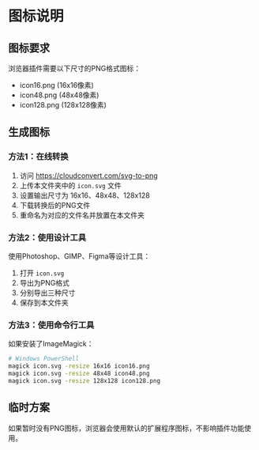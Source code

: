 # 图标说明

## 图标要求

浏览器插件需要以下尺寸的PNG格式图标：
- icon16.png (16x16像素)
- icon48.png (48x48像素)  
- icon128.png (128x128像素)

## 生成图标

### 方法1：在线转换

1. 访问 https://cloudconvert.com/svg-to-png
2. 上传本文件夹中的 `icon.svg` 文件
3. 设置输出尺寸为 16x16、48x48、128x128
4. 下载转换后的PNG文件
5. 重命名为对应的文件名并放置在本文件夹

### 方法2：使用设计工具

使用Photoshop、GIMP、Figma等设计工具：
1. 打开 `icon.svg`
2. 导出为PNG格式
3. 分别导出三种尺寸
4. 保存到本文件夹

### 方法3：使用命令行工具

如果安装了ImageMagick：

```bash
# Windows PowerShell
magick icon.svg -resize 16x16 icon16.png
magick icon.svg -resize 48x48 icon48.png
magick icon.svg -resize 128x128 icon128.png
```

## 临时方案

如果暂时没有PNG图标，浏览器会使用默认的扩展程序图标，不影响插件功能使用。
